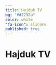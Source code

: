 ```yaml
---
title: Hajduk TV
bg: "#d2232a"
color: white
"fa-icon": sliders
published: true
---
```


# **Hajduk TV**

<script src="//assets.juicer.io/embed.js" type="text/javascript"></script>
<link href="//assets.juicer.io/embed.css" media="all" rel="stylesheet" type="text/css" />
<ul class="juicer-feed" data-feed-id="hajduk-tv" data-per="3"><h1 class="referral"><a href="https://www.juicer.io"></a></h1></ul>